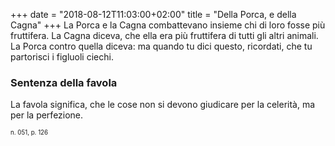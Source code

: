 +++
date = "2018-08-12T11:03:00+02:00"
title = "Della Porca, e della Cagna"
+++
La Porca e la Cagna combattevano insieme chi di loro fosse più fruttifera. La
Cagna diceva, che ella era più fruttifera di tutti gli altri animali. La Porca
contro quella diceva: ma quando tu dici questo, ricordati, che tu partorisci
i figluoli ciechi.

### Sentenza della favola
La favola significa, che le cose non si devono giudicare per la celerità, ma
per la perfezione.

<sub><sub>n. 051, p. 126<sub><sub>
